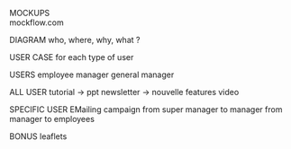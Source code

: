 MOCKUPS  
mockflow.com  


DIAGRAM who, where, why, what ?


USER CASE for each type of user


USERS
employee
manager
general manager


ALL USER
tutorial -> ppt
newsletter -> nouvelle features
video


SPECIFIC USER
EMailing campaign
from super manager to manager
from manager to employees


BONUS
leaflets
